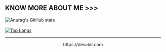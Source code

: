 

## KNOW MORE ABOUT ME >>>  


![Anurag's GitHub stats](https://github-readme-stats.vercel.app/api?username=ashrafiabir01&show_icons=true&theme=radical)
<br>
<br>
[![Top Langs](https://github-readme-stats.vercel.app/api/top-langs/?username=ashrafiabir01&langs_count=5)](https://github.com/ashrafiabir01/ashrafiabir01)
<br>

---

<p align="center">
https://devabir.com
</p>
